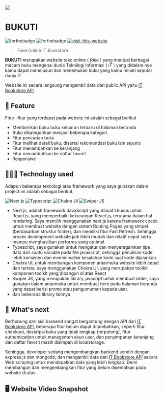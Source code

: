 [![](https://user-images.githubusercontent.com/56708199/217607212-0cdc58bf-d921-47bc-9125-b56b25220c2e.png)](https://bukuti.vercel.app/)

# BUKUTI
  
![forthebadge](https://forthebadge.com/images/badges/built-with-love.svg)
![forthebadge](https://forthebadge.com/images/badges/made-with-typescript.svg)
[![visit-this-website](https://user-images.githubusercontent.com/56708199/217606515-3c64c100-8e05-4c01-8b1d-fdeae9374f9a.svg)](https://bukuti.vercel.app/)

> Fake Online IT Bookstore

**BUKUTI** merupakan website toko online ( _fake_ ) yang menjual berbagai macam buku mengenai dunia Teknilogi Informasi ( _IT_ ) yang didalam nya kamu dapat menelusuri dan menemukan buku yang kamu minati seputar dunia IT

Website ini secara langsung mengambil data dari public API yaitu [IT Bookstore API](https://api.itbook.store/)

## 🚀 Feature 

Fitur -fitur yang terdapat pada website ini adalah sebagai berikut 

- Memberikan buku buku keluaran terbaru di halaman beranda
- Buku dikategorikan menjadi beberapa kategori
- Fitur pencarian buku
- Fitur melihat detail buku, disertai rekomendasi buku lain sejenis
- Fitur menambahkan ke keranjang
- Fitur menambahkan ke daftar favorit
- Responsive

## 👩🏾‍💻 Technology used

Adapun beberapa teknologi atau framework yang saya gunakan dalam project ini adalah sebagai berikut,

![Next js](https://img.shields.io/badge/Next.js-000000.svg?style=for-the-badge&logo=nextdotjs&logoColor=white)
![Typescript](https://img.shields.io/badge/TypeScript-3178C6.svg?style=for-the-badge&logo=TypeScript&logoColor=white)
![Chakra UI](https://img.shields.io/badge/Chakra%20UI-319795.svg?style=for-the-badge&logo=Chakra-UI&logoColor=white)
![Swiper JS](https://img.shields.io/badge/Swiper-6332F6.svg?style=for-the-badge&logo=Swiper&logoColor=white)

- Next.js, adalah framework JavaScript yang dibuat khusus untuk React.js, yang memperbaiki kekurangan React.js, terutama dalam hal rendering. Saya memilih menggunakan next js karena framework cocok untuk membuat website dengan sistem Routing Pages yang simpel (berdasarkan struktur folder), dan memiliki fitur Fast Refresh. Sehingga proses development website jadi lebih mudah dan relatif cepat serta mampu menghasilkan performa yang optimal.
- Typescript, saya gunakan untuk mengatur dan menyeragamkan tipe data dari suatu variable pada file javascript, sehingga penulisan kode lebih konsisten dan meminimalisir kesalahan kode saat kode dijalankan.
- Chakra UI, untuk membangun komponen antarmuka website lebih cepat dan tertata, saya menggunakan Chakra UI, yang merupakan toolkit komponen toolkit yang dibangun di atas React
- Swiper JS, yang merupakan library javacript untuk membuat slider, saya gunakan dalam antarmuka untuk membuat hero pada halaman beranda yang dapat berisi promo atau pengumuman kepada user.
- dan beberapa library lainnya

## 🤔 What's next

Berhubung dari sisi backend sangat bergantung dengan API dari [IT Bookstore API](https://api.itbook.store/), beberapa fitur belum dapat ditambahkan, seperti fitur checkout, deskripsi buku yang tidak lengkap (terpotong), fitur authentication untuk managemen akun user, dan penyimpanan keranjang dan daftar favorit masih disimpan di localstorage.

Sehingga, developer sedang mengembangkan backend sendiri dengan express.js dan mongodb, dan mengambil data dari [IT Bookstore API](https://api.itbook.store/) secara Web scraping untuk mendapatkan data yang lebih lengkap. Demi membangun dan mengembangkan fitur yang belum disematkan pada website di atas

## 🖥️ Website Video Snapshot
